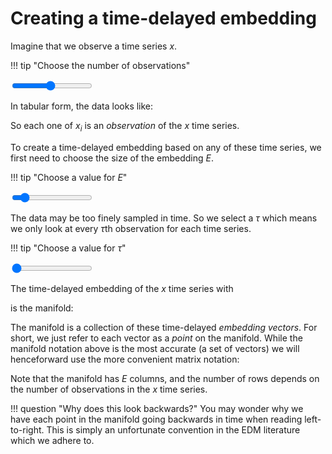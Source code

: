 # Creating a time-delayed embedding

<script src="../assets/manifold.js" defer></script>
<script src="../assets/time-delayed-embedding.js" defer></script>

Imagine that we observe a time series $x$.

!!! tip "Choose the number of observations"
    <div class="slider-container"><input type="range" min="1" max="20" value="10" class="slider" id="numObs"></div>

In tabular form, the data looks like:

<span class="dynamic-equation" data-equation="\[ ${x_time_series} \]" />

So each one of $x_i$ is an *observation* of the $x$ time series.

To create a time-delayed embedding based on any of these time series, we first need to choose the size of the embedding $E$.

!!! tip "Choose a value for $E$"
    <div class="slider-container"><input type="range" min="1" max="10" value="2" class="slider" id="E"></div>

The data may be too finely sampled in time.
So we select a $\tau$ which means we only look at every $\tau$th observation for each time series.

!!! tip "Choose a value for $\tau$"
    <div class="slider-container"><input type="range" min="1" max="5" value="1" class="slider" id="tau"></div>

The time-delayed embedding of the $x$ time series with
<span class="dynamic-inline" data-equation="E = ${E}, \tau = ${tau}" />

is the manifold:

<span class="dynamic-equation" data-equation="\[ M_x := \text{Manifold}(x, E,\tau) = ${M_x_sets} \]" />

The manifold is a collection of these time-delayed *embedding vectors*.
For short, we just refer to each vector as a *point* on the manifold.
While the manifold notation above is the most accurate (a set of vectors) we will henceforward use the more convenient matrix notation:

<span class="dynamic-equation" data-equation="\[ M_x = ${M_x} \]" />

Note that the manifold has $E$ columns, and the number of rows depends on the number of observations in the $x$ time series.

!!! question "Why does this look backwards?"
    You may wonder why we have each point in the manifold going backwards in time when reading left-to-right.
    This is simply an unfortunate convention in the EDM literature which we adhere to.